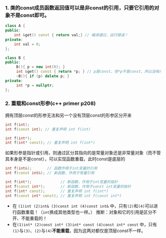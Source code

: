 ### 1. 类的const成员函数返回值可以是非const的引用，只要它引用的对象不是const即可。
```cpp
class A {
public:
    int &get() const { return val;} // 编译通过，运行错误！
private:
    int val = 0;
};

class B {
public:
     B(){ p = new int(0); }
     int &get() const { return *p; } // p是const，但*p不是const，所以没有问题
     ~B(){ if (p) delete p; }
private:
     int *p = nullptr;
};
```

### 2. 重载和const形参(c++ primer p208)
拥有顶层const的形参无法和另一个没有顶层const的形参区分开来
```cpp
int f(int);
int f(const int); // 重复声明 int f(int)

int f(int*);
int f(int* const); // 重复声明 int f(int*)
```
如果形参是指针或引用，则通过区分其指向的是常量对象还是非常量对象（而不管其本身是不是const），可以实现函数重载，此时const是底层的
```cpp
int f(int&);       // 函数作用于int变量的引用
int f(const int&); // 新函数，作用于常量引用

int f(int*);             // 新函数，作用于int变量的指针
int f(const int*);       // 新函数，作用于const int变量的指针
int f(int* const);       // 重复声明 int f(int*)
int f(const int* const); // 重复声明 int f(const int*)
```
- 在 `(1)int (2)int& (3)const int (4)const int&` 中，只有`(2)`和`(4)`可以进行函数重载！（`int`换成其他类型也一样。）
推断：对象和它的引用是区分不开、不能重载的！
- 在`(1)int* (2)const int* (3)int* const (4)const int* const` 中，只有`(1)`与`(3)`、`(2)`与`(4)`**不能重载**，因为这两对都仅是顶层const不一样。
